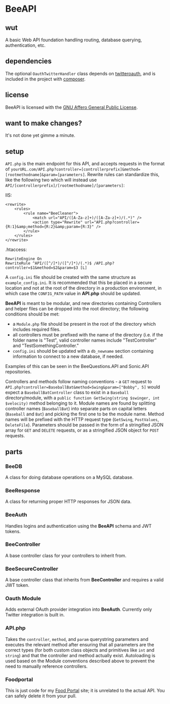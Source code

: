# BeeAPI

## wut
A basic Web API foundation handling routing, database querying, authentication, etc.

## dependencies
The optional `OauthTwitterHandler` class depends on [twitteroauth](https://github.com/abraham/twitteroauth), and is included in the project with [composer](https://getcomposer.org/).

## license
BeeAPI is licensed with the [GNU Affero General Public License](https://www.gnu.org/licenses/agpl-3.0.en.html).

## want to make changes?
It's not done yet gimme a minute.

## setup
`API.php` is the main endpoint for this API, and accepts requests in the format of `yourURL.com/API.php?controller=[controllerprefix]&method=[rootmethodname]&param=[parameters]`. Rewrite rules can standardize this, like the following two which will instead use  `API/[controllerprefix]/[rootmethodname]/[parameters]`:

IIS:
```
<rewrite>
    <rules>
        <rule name="BeeCleaner">
            <match url="API/([A-Za-z]+)/([A-Za-z]+)/(.*)" />
            <action type="Rewrite" url="API.php?controller={R:1}&amp;method={R:2}&amp;param={R:3}" />
        </rule>
    </rules>
</rewrite>
```
.htaccess:
```
RewriteEngine On
RewriteRule ^API/([^/]*)/([^/]*)/(.*)$ /API.php?controller=$1&method=$2&param=$3 [L]
```

A `config.ini` file should be created with the same structure as `example_config.ini`. It is recommended that this be placed in a secure location and not at the root of the directory in a production environment, in which case the `CONFIG_PATH` value in **API.php** should be updated.

**BeeAPI** is meant to be modular, and new directories containing Controllers and helper files can be dropped into the root directory; the following conditions should be met:
-  a `Module.php` file should be present in the root of the directory which includes required files.
- all controllers must be prefixed with the name of the directory (i.e. if the folder name is "Test", valid controller names include "TestController" and "TestSomethingController."
- `config.ini` should be updated with a `db_newname` section containing information to connect to a new database, if needed.
 
Examples of this can be seen in the BeeQuestions.API and Sonic.API repositories.

Controllers and methods follow naming conventions - a `GET` request to `API.php?controller=BaseballBat&method=Swing&param=["Bobby", 5]` would expect a `BaseballBatController` class to exist in a `Baseball` directory/module, with a `public function GetSwing(string $swinger, int $velocity)` method belonging to it. Module names are found by splitting controller names (`BaseballBat`) into separate parts on capital letters (`Baseball` and `Bat`) and picking the first one to be the module name. Method names will be prefixed with the HTTP request type  (`GetSwing`, `PostValues`, `DeleteFile`). Parameters should be passed in the form of a stringified JSON array for `GET` and `DELETE` requests, or as a stringified JSON object for `POST` requests.

## parts

###  BeeDB
A class for doing database operations on a MySQL database. 
### BeeResponse
A class for returning proper HTTP responses for JSON data.
### BeeAuth
Handles logins and authentication using the **BeeAPI** schema and JWT tokens.
### BeeController
A base controller class for your controllers to inherit from.
### BeeSecureController
A base controller class that inherits from **BeeController** and requires a valid JWT token.
### Oauth Module
Adds external OAuth provider integration into **BeeAuth**. Currently only Twitter integration is built in.
### API.php
Takes the `controller`, `method`, and `param` querystring parameters and executes the relevant method after ensuring that all parameters are the correct types (for both custom class objects and primitives like `int` and `string`) and that the controller and method actually exist. Autoloading is used based on the Module conventions described above to prevent the need to manually reference controllers.

### Foodportal
This is just code for my [Food Portal](https://www.hauntedbees.com/food/) site; it is unrelated to the actual API. You can safely delete it from your pull.